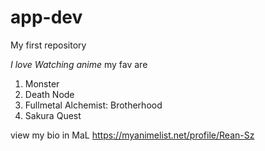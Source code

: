 # app-dev
My first repository

*I love Watching anime*
my fav are
<ol>
  <li>Monster</li>
  <li>Death Node</li>
  <li>Fullmetal Alchemist: Brotherhood</li>
  <li>Sakura Quest</li>
</ol>


view my bio in MaL
https://myanimelist.net/profile/Rean-Sz
